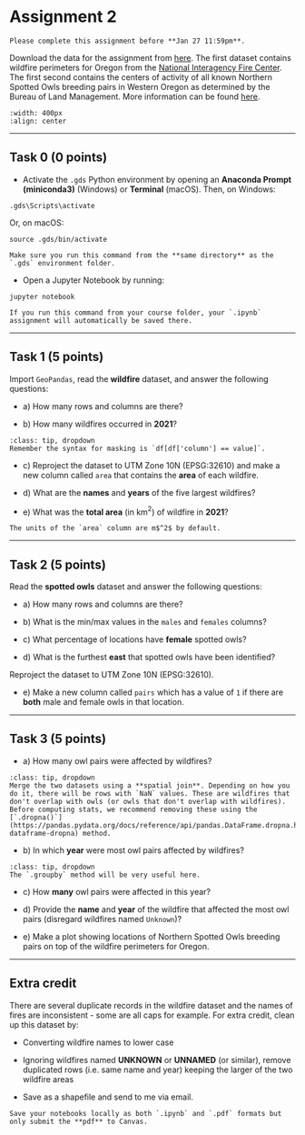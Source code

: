 # Assignment 2

```{admonition} Deadline
Please complete this assignment before **Jan 27 11:59pm**.

```

Download the data for the assignment from [here](https://www.dropbox.com/sh/63dhmgtcoss1s0k/AAAsYpRdCV3xcr0jbNq9qFGZa?dl=0). The first dataset contains wildfire perimeters for Oregon from the [National Interagency Fire Center](https://data-nifc.opendata.arcgis.com/search?tags=Category%2Chistoric_wildlandfire_opendata). The first second contains the centers of activity of all known Northern Spotted Owls breeding pairs in Western Oregon as determined by the Bureau of Land Management. More information can be found [here](https://databasin.org/datasets/18c5edbd64c7497aa17a369fbab6f4ac/). 

```{image} images/spotted_owl.jpg
:width: 400px
:align: center
```
*****************************

## Task 0 (0 points)

* Activate the `.gds` Python environment by opening an **Anaconda Prompt (miniconda3)** (Windows) or **Terminal** (macOS). Then, on Windows:

```
.gds\Scripts\activate
```

Or, on macOS:

```
source .gds/bin/activate
```

```{note}
Make sure you run this command from the **same directory** as the `.gds` environment folder.
```

* Open a Jupyter Notebook by running:

```
jupyter notebook
```

```{note}
If you run this command from your course folder, your `.ipynb` assignment will automatically be saved there.
```

*****************************

## Task 1 (5 points)

Import `GeoPandas`, read the **wildfire** dataset, and answer the following questions:

* a) How many rows and columns are there?

* b) How many wildfires occurred in **2021**?

```{admonition} Click to reveal hint
:class: tip, dropdown
Remember the syntax for masking is `df[df['column'] == value]`.
```

* c) Reproject the dataset to UTM Zone 10N (EPSG:32610) and make a new column called `area` that contains the **area** of each wildfire.

* d) What are the **names** and **years** of the five largest wildfires? 

* e) What was the **total area** (in km$^2$) of wildfire in **2021**?

```{note}
The units of the `area` column are m$^2$ by default.
```

*****************************

## Task 2 (5 points)

Read the **spotted owls** dataset and answer the following questions:

* a) How many rows and columns are there?

* b) What is the min/max values in the `males` and `females` columns?

* c) What percentage of locations have **female** spotted owls?

* d) What is the furthest **east** that spotted owls have been identified?

Reproject the dataset to UTM Zone 10N (EPSG:32610).

* e) Make a new column called `pairs` which has a value of `1` if there are **both** male and female owls in that location. 

*****************************

## Task 3 (5 points)

* a) How many owl pairs were affected by wildfires?

```{admonition} Click to reveal hint
:class: tip, dropdown
Merge the two datasets using a **spatial join**. Depending on how you do it, there will be rows with `NaN` values. These are wildfires that don't overlap with owls (or owls that don't overlap with wildfires). Before computing stats, we recommend removing these using the [`.dropna()`](https://pandas.pydata.org/docs/reference/api/pandas.DataFrame.dropna.html#pandas-dataframe-dropna) method.
```

* b) In which **year** were most owl pairs affected by wildfires?

```{admonition} Click to reveal hint
:class: tip, dropdown
The `.groupby` method will be very useful here. 
```

* c) How **many** owl pairs were affected in this year?

* d) Provide the **name** and **year** of the wildfire that affected the most owl pairs (disregard wildfires named `Unknown`)?

* e) Make a plot showing locations of Northern Spotted Owls breeding pairs on top of the wildfire perimeters for Oregon.

*****************************

## Extra credit

There are several duplicate records in the wildfire dataset and the names of fires are inconsistent - some are all caps for example. For extra credit, clean up this dataset by:

* Converting wildfire names to lower case

* Ignoring wildfires named **UNKNOWN** or **UNNAMED** (or similar), remove duplicated rows (i.e. same name and year) keeping the larger of the two wildfire areas

* Save as a shapefile and send to me via email.


```{important}
Save your notebooks locally as both `.ipynb` and `.pdf` formats but only submit the **pdf** to Canvas.
```
















